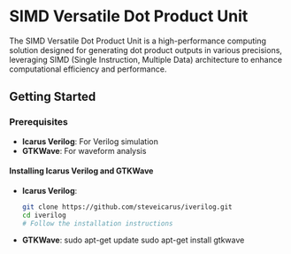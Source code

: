 
# SIMD Versatile Dot Product Unit
The SIMD Versatile Dot Product Unit is a high-performance computing solution designed for generating dot product outputs in various precisions, leveraging SIMD (Single Instruction, Multiple Data) architecture to enhance computational efficiency and performance.

## Getting Started

### Prerequisites

- **Icarus Verilog**: For Verilog simulation
- **GTKWave**: For waveform analysis

#### Installing Icarus Verilog and GTKWave

- **Icarus Verilog**:
  
  ```bash
  git clone https://github.com/steveicarus/iverilog.git
  cd iverilog
  # Follow the installation instructions


- **GTKWave**:
sudo apt-get update
sudo apt-get install gtkwave
